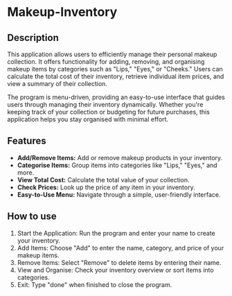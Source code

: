 # Makeup-Inventory
## Description
This application allows users to efficiently manage their personal makeup collection. It offers functionality for adding, removing, and organising makeup items by categories such as "Lips," "Eyes," or "Cheeks." Users can calculate the total cost of their inventory, retrieve individual item prices, and view a summary of their collection.

The program is menu-driven, providing an easy-to-use interface that guides users through managing their inventory dynamically. Whether you're keeping track of your collection or budgeting for future purchases, this application helps you stay organised with minimal effort.

## Features
- **Add/Remove Items:** Add or remove makeup products in your inventory.
- **Categorise Items:** Group items into categories like "Lips," "Eyes," and more.
- **View Total Cost:** Calculate the total value of your collection.
- **Check Prices:** Look up the price of any item in your inventory.
- **Easy-to-Use Menu:** Navigate through a simple, user-friendly interface.

## How to use
1.  Start the Application: Run the program and enter your name to create your inventory.
2.  Add Items: Choose "Add" to enter the name, category, and price of your makeup items.
3.  Remove Items: Select "Remove" to delete items by entering their name.
4.  View and Organise: Check your inventory overview or sort items into categories.
5.  Exit: Type "done" when finished to close the program.
